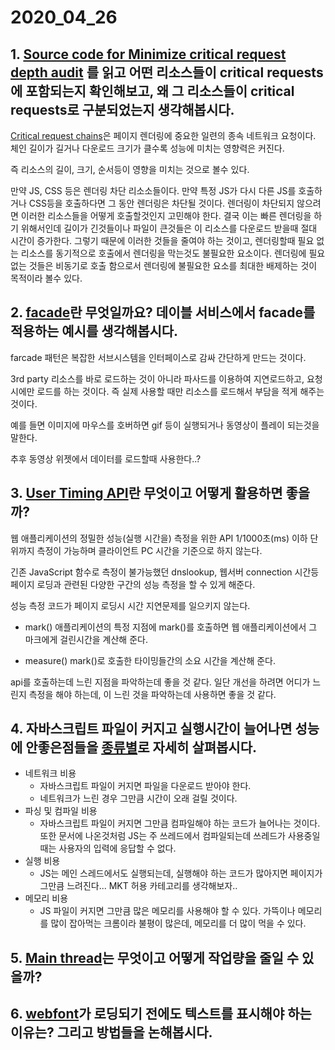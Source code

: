 # 2020_04_26

## 1.  [Source code for Minimize critical request depth audit](https://github.com/GoogleChrome/lighthouse/blob/master/lighthouse-core/audits/critical-request-chains.js) 를 읽고 어떤 리소스들이 critical requests에 포함되는지 확인해보고, 왜 그 리소스들이 critical requests로 구분되었는지 생각해봅시다.

[Critical request chains](https://developers.google.com/web/fundamentals/performance/critical-rendering-path)은 페이지 렌더링에 중요한 일련의 종속 네트워크 요청이다. 체인 길이가 길거나 다운로드 크기가 클수록 성능에 미치는 영향력은 커진다.

즉 리소스의 길이, 크기, 순서등이 영향을 미치는 것으로 볼수 있다.

만약 JS, CSS 등은 렌더링 차단 리소소들이다. 만약 특정 JS가 다시 다른 JS를 호출하거나 CSS등을 호출하다면 그 동안 렌더링은 차단될 것이다. 렌더링이 차단되지 않으려면 이러한 리소스들을 어떻게 호출할것인지 고민해야 한다. 결국 이는 빠른 렌더링을 하기 위해서인데 길이가 긴것들이나 파일이 큰것들은 이 리소스를 다운로드 받을때 절대 시간이 증가한다. 그렇기 때문에 이러한 것들을 줄여야 하는 것이고, 렌더링할때 필요 없는 리소스를 동기적으로 호출에서 렌더링을 막는것도 불필요한 요소이다. 렌더링에 필요없는 것들은 비동기로 호출 함으로서 렌더링에 불필요한 요소를 최대한 배제하는 것이 목적이라 볼수 있다.

## 2.  [facade](https://web.dev/third-party-facades/)란 무엇일까요? 데이블 서비스에서 facade를 적용하는 예시를 생각해봅시다.

farcade 패턴은 복잡한 서브시스템을 인터페이스로 감싸 간단하게 만드는 것이다.

3rd party 리소스를 바로 로드하는 것이 아니라 파사드를 이용하여 지연로드하고, 요청시에만 로드를 하는 것이다. 즉 실제 사용할 때만 리소스를 로드해서 부담을 적게 해주는 것이다.

예를 들면 이미지에 마우스를 호버하면 gif 등이 실행되거나 동영상이 플레이 되는것을 말한다.

추후 동영상 위젯에서 데이터를 로드할때 사용한다..?

## 3.  [User Timing API](https://web.dev/user-timings/)란 무엇이고 어떻게 활용하면 좋을까?

웹 애플리케이션의 정밀한 성능(실행 시간을) 측정을 위한 API
1/1000초(ms) 이하 단위까지 측정이 가능하며 클라이언트 PC 시간을 기준으로 하지 않는다.

긴존 JavaScript 함수로 측정이 불가능했던 dnslookup, 웹서버 connection 시간등 페이지 로딩과 관련된 다양한 구간의 성능 측정을 할 수 있게 해준다.

성능 측정 코드가 페이지 로딩시 시간 지연문제를 일으키지 않는다.

- mark()
애플리케이션의 특정 지점에 mark()를 호출하면 웹 애플리케이션에서 그 마크에게 걸린시간을 계산해 준다.

- measure()
mark()로 호출한 타이밍들간의 소요 시간을 계산해 준다.

api를 호출하는데 느린 지점을 파악하는데 좋을 것 같다. 일단 개선을 하려면 어디가 느린지 측정을 해야 하는데, 이 느린 것을 파악하는데 사용하면 좋을 것 같다.

## 4.  자바스크립트 파일이 커지고 실행시간이 늘어나면 성능에 안좋은점들을 [종류별](https://web.dev/bootup-time/)로 자세히 살펴봅시다.

- 네트워크 비용
	- 자바스크립트 파일이 커지면 파일을 다운로드 받아야 한다.
	- 네트워크가 느린 경우 그만큼 시간이 오래 걸릴 것이다.
- 파싱 및 컴파일 비용
	- 자바스크립트 파일이 커지면 그만큼 컴파일해야 하는 코드가 늘어나는 것이다. 또한 문서에 나온것처럼 JS는 주 쓰레드에서 컴파일되는데 쓰레드가 사용중일때는 사용자의 입력에 응답할 수 없다.
- 실행 비용
	- JS는 메인 스레드에서도 실행되는데, 실행해야 하는 코드가 많아지면 페이지가 그만큼 느려진다... MKT 허용 카테고리를 생각해보자..
- 메모리 비용
	- JS 파일이 커지면 그만큼 많은 메모리를 사용해야 할 수 있다. 가뜩이나 메모리를 많이 잡아먹는 크롬이라 불평이 많은데, 메모리를 더 많이 먹을 수 있다.

## 5.  [Main thread](https://web.dev/mainthread-work-breakdown/)는 무엇이고 어떻게 작업량을 줄일 수 있을까?
## 6.  [webfont](https://web.dev/font-display/)가 로딩되기 전에도 텍스트를 표시해야 하는 이유는? 그리고 방법들을 논해봅시다.
